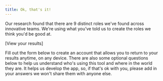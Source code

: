 ```yaml
---
title: Ok, that's it!
---
```

Our research found that there are 9 distinct roles we've found across innovative teams. We're using what you’ve told us to create the roles we think you'd be good at. 



\[View your results]



Fill out the form below to create an account that allows you to return to your results anytime, on any device. There are also some optional questions below to help us understand who's using this tool and where in the world they are. It helps us develop the app, so, if that's ok with you, please add in your answers we won't share them with anyone else.